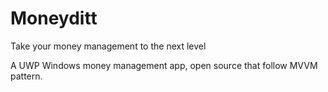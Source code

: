 # Moneyditt
Take your money management to the next level

A UWP Windows money management app, open source that follow MVVM pattern.
